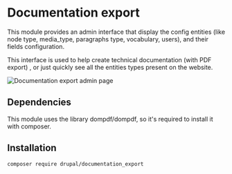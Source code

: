 # Documentation export
This module provides an admin interface that display the config entities (like
node type, media_type, paragraphs type, vocabulary, users), and their fields
configuration.

This interface is used to help create technical documentation (with PDF export)
, or just quickly see all the entities types present on the website.

![Documentation export admin page](https://www.drupal.org/files/Capture_184.PNG)

## Dependencies
This module uses the library dompdf/dompdf, so it's required to install it with
 composer.

## Installation
```
composer require drupal/documentation_export
```
